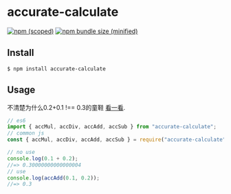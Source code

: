 # accurate-calculate

[![npm (scoped)](https://img.shields.io/npm/v/@bamblehorse/tiny.svg)](https://www.npmjs.com/package/@bamblehorse/tiny)
[![npm bundle size (minified)](https://img.shields.io/bundlephobia/min/@bamblehorse/tiny.svg)](https://www.npmjs.com/package/@bamblehorse/tiny)


## Install

```
$ npm install accurate-calculate
```

## Usage

不清楚为什么0.2+0.1 !== 0.3的童鞋 [看一看](https://segmentfault.com/a/1190000010517876 "With a Title"). 
```js
// es6
import { accMul, accDiv, accAdd, accSub } from "accurate-calculate";
// common js
const { accMul, accDiv, accAdd, accSub } = require("accurate-calculate");

// no use
console.log(0.1 + 0.2);
//=> 0.30000000000000004
// use
console.log(accAdd(0.1, 0.2));
//=> 0.3